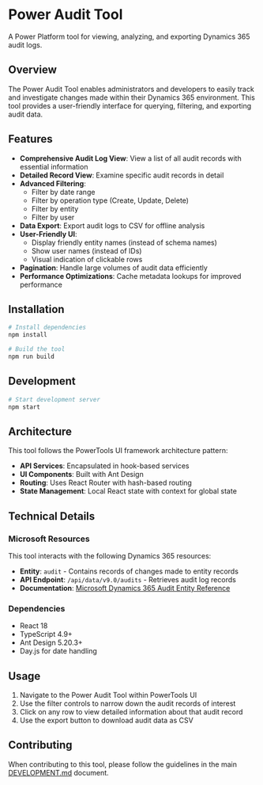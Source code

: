 # Power Audit Tool

A Power Platform tool for viewing, analyzing, and exporting Dynamics 365 audit logs.

## Overview

The Power Audit Tool enables administrators and developers to easily track and investigate changes made within their Dynamics 365 environment. This tool provides a user-friendly interface for querying, filtering, and exporting audit data.

## Features

- **Comprehensive Audit Log View**: View a list of all audit records with essential information
- **Detailed Record View**: Examine specific audit records in detail
- **Advanced Filtering**:
  - Filter by date range
  - Filter by operation type (Create, Update, Delete)
  - Filter by entity
  - Filter by user
- **Data Export**: Export audit logs to CSV for offline analysis
- **User-Friendly UI**:
  - Display friendly entity names (instead of schema names)
  - Show user names (instead of IDs)
  - Visual indication of clickable rows
- **Pagination**: Handle large volumes of audit data efficiently
- **Performance Optimizations**: Cache metadata lookups for improved performance

## Installation

```bash
# Install dependencies
npm install

# Build the tool
npm run build
```

## Development

```bash
# Start development server
npm start
```

## Architecture

This tool follows the PowerTools UI framework architecture pattern:

- **API Services**: Encapsulated in hook-based services
- **UI Components**: Built with Ant Design
- **Routing**: Uses React Router with hash-based routing
- **State Management**: Local React state with context for global state

## Technical Details

### Microsoft Resources

This tool interacts with the following Dynamics 365 resources:

- **Entity**: `audit` - Contains records of changes made to entity records
- **API Endpoint**: `/api/data/v9.0/audits` - Retrieves audit log records
- **Documentation**: [Microsoft Dynamics 365 Audit Entity Reference](https://learn.microsoft.com/en-us/power-apps/developer/data-platform/webapi/reference/audit)

### Dependencies

- React 18
- TypeScript 4.9+
- Ant Design 5.20.3+
- Day.js for date handling

## Usage

1. Navigate to the Power Audit Tool within PowerTools UI
2. Use the filter controls to narrow down the audit records of interest
3. Click on any row to view detailed information about that audit record
4. Use the export button to download audit data as CSV

## Contributing

When contributing to this tool, please follow the guidelines in the main [DEVELOPMENT.md](../DEVELOPMENT.md) document. 